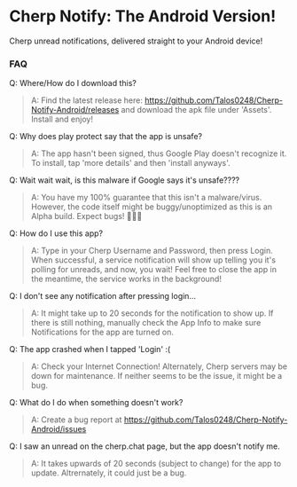 # Cherp Notify: The Android Version!
Cherp unread notifications, delivered straight to your Android device!

### FAQ
Q: Where/How do I download this?
> A: Find the latest release here: https://github.com/Talos0248/Cherp-Notify-Android/releases and download the apk file under 'Assets'. Install and enjoy!

Q: Why does play protect say that the app is unsafe?
> A: The app hasn't been signed, thus Google Play doesn't recognize it. To install, tap 'more details' and then 'install anyways'.

Q: Wait wait wait, is this malware if Google says it's unsafe????
> A: You have my 100% guarantee that this isn't a malware/virus. However, the code itself might be buggy/unoptimized as this is an Alpha build. Expect bugs! 🐛🐜🐞

Q: How do I use this app?
> A: Type in your Cherp Username and Password, then press Login. When successful, a service notification will show up telling you it's polling for unreads, and now, you wait! Feel free to close the app in the meantime, the service works in the background!

Q: I don't see any notification after pressing login...
> A: It might take up to 20 seconds for the notification to show up. If there is still nothing, manually check the App Info to make sure Notifications for the app are turned on.

Q: The app crashed when I tapped 'Login' :(
> A: Check your Internet Connection! Alternately, Cherp servers may be down for maintenance. If neither seems to be the issue, it might be a bug.

Q: What do I do when something doesn't work?
> A: Create a bug report at https://github.com/Talos0248/Cherp-Notify-Android/issues

Q: I saw an unread on the cherp.chat page, but the app doesn't notify me.
> A: It takes upwards of 20 seconds (subject to change) for the app to update. Altrernately, it could just be a bug.
